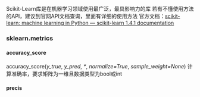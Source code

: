 Scikit-Learn库是在机器学习领域使用最广泛，最具影响力的库
若有不懂使用方法的API，建议到官网API文档查询，里面有详细的使用方法
官方文档：[scikit-learn: machine learning in Python — scikit-learn 1.4.1 documentation](https://scikit-learn.org/stable/)


### sklearn.metrics
#### accuracy_score
accuracy_score(_y_true_, _y_pred_, _*_, _normalize=True_, _sample_weight=None_)
计算准确率，要求矩阵为一维且数据类型为bool或int

#### precis